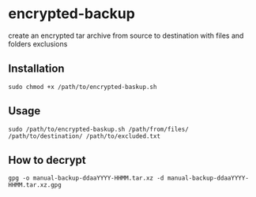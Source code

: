 # encrypted-backup
create an encrypted tar archive from source to destination with files and folders exclusions 

## Installation
`sudo chmod +x /path/to/encrypted-baskup.sh`

## Usage
`sudo /path/to/encrypted-baskup.sh /path/from/files/ /path/to/destination/ /path/to/excluded.txt`

## How to decrypt
`gpg -o manual-backup-ddaaYYYY-HHMM.tar.xz -d manual-backup-ddaaYYYY-HHMM.tar.xz.gpg`
